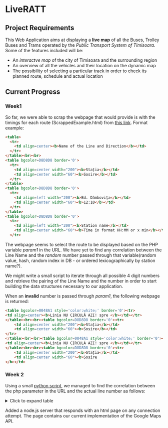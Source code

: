 # LiveRATT

## Project Requirements
This Web Application aims at displaying a **live map** of all the Buses, Trolley Buses and Trams operated by the *Public Transport System of Timisoara*.
Some of the features included will be:
+ An *interactve map* of the city of Timisoara and the surrounding region
+ An overview of all the vehicles and their location on the dynamic map
+ The possibility of selecting a particular track in order to check its planned route, schedule and actual location

## Current Progress
### Week1

So far, we were able to scrap the webpage that would provide is with the timings for each route (ScrappedExample.html) from [this link](http://86.122.170.105:61978/html/timpi/trasee.php?param1=1556). Format example:
```html
<table>
  <tr>
    <td align=center><b>Name of the Line and Direction</b></td>
  </tr>
</table><br><br>
<table bgcolor=D8D8D8 border='0'>
  <tr>
    <td align=center width="200"><b>Stația</b></td>
    <td align=center width="60"><b>Sosire</b></td>
  </tr>
</table>
<table bgcolor=D8D8D8 border='0'>
  <tr>
    <td align=left width="200"><b>Bd. Dâmbovița</b></td>
    <td align=center width="60"><b>12:10</b></td>
  </tr>
</table>
<table bgcolor=D8D8D8 border='0'>
  <tr>
    <td align=left width="200"><b>Station name</b></td>
    <td align=center width="60"><b>Time in format HH:MM or x min</b></td>
  </tr>
```
The webpage seems to select the route to be displayed based on the PHP variable *param1* in the URL. We have yet to find any correlation between the Line Name and the *random* number passed through that variable(random value, hash, random index in DB - or ordered lexicographically by station name?). 

We might write a small script to iterate through all possible 4 digit numbers and retrieve the pairing of the Line Name and the number in order to start building the data structures necessary to our application.

When an **invalid** number is passed through *param1*, the following webpage is returned:
```html
<table bgcolor=0048A1 style='color:white;' border='0'><tr>
<td align=center><b>Linia NU CIRCULĂ AZI! spre </b></td></tr>
</table><br><br><table bgcolor=D8D8D8 border='0'><tr>
    <td align=center width="200"><b>Stația</b></td>
    <td align=center width="60"><b>Sosire</b></td>
</tr>
</table><br><br><table bgcolor=0048A1 style='color:white;' border='0'><tr>
<td align=center><b>Linia NU CIRCULĂ AZI! spre </b></td></tr>
</table><br><br><table bgcolor=D8D8D8 border='0'><tr>
    <td align=center width="200"><b>Stația</b></td>
    <td align=center width="60"><b>Sosire
</b></td>  
```

### Week 2

Using a small [python script](https://github.com/vnemes/LiveRATT/blob/master/scripts/HTMLscrapper.py), we managed to find the correlation between the php parameter in the URL and the actual line number as follows:
<details>
  <summary>Click to expand table</summary>
  
| param1 | Transport Route | 
|--------|--------------| 
| 1106   | 1            | 
| 1126   | 2            | 
| 1207   | 3            | 
| 1266   | 4            | 
| 1553   | 5            | 
| 2246   | 5            | 
| 2386   | 7            | 
| 2846   | 7            | 
| 1558   | 8            | 
| 2406   | 9            | 
| 2726   | 10           | 
| 990    | 11           | 
| 1066   | 13           | 
| 2826   | 13           | 
| 1006   | 14           | 
| 989    | 15           | 
| 1206   | 16           | 
| 1086   | 17           | 
| 1166   | 18           | 
| 1146   | 21           | 
| 2566   | 22           | 
| 1226   | 28           | 
| 2626   | 29           | 
| 1546   | 32           | 
| 1046   | 33           | 
| 886    | 40           | 
| 1548   | 44           | 
| 1406   | 46           | 
| 2546   |  13b         | 
| 2326   |  1a          | 
| 2346   |  2a          | 
| 1646   |  32a         | 
| 2466   |  33b         | 
| 1886   |  3a          | 
| 1666   |  40a         | 
| 1686   |  44a         | 
| 2426   |  5a          | 
| 2446   |  5b          | 
| 2686   |  6a          | 
| 2706   |  6b          | 
| 1556   |  7a          | 
| 1557   |  7b          | 
| 2666   |  8b          | 
| 2306   |  Ab33        | 
| 1550   |  E1          | 
| 1551   |  E2          | 
| 1552   |  E3          | 
| 2586   |  E33         | 
| 1926   |  E4          | 
| 2486   |  E4b         | 
| 1526   |  E5          | 
| 1928   |  E6          | 
| 2026   |  E7          | 
| 1326   |  E7b         | 
| 1547   |  E8          | 
| 2746   |  LFA         | 
| 2526   |  LMA         | 
| 2786   |  M11         | 
| 2766   |  M14         | 
| 2906   |  M22         | 
| 2926   |  M22a        | 
| 2946   |  M22b        | 
| 2966   |  M22c        | 
| 2986   |  M22d        | 
| 1746   |  M30         | 
| 1986   |  M35         | 
| 2006   |  M36         | 
| 2646   |  M43         | 
| 2506   |  M44         | 
| 2606   |  M45         | 
| 2166   |  P1-a        | 
| 2146   |  P1-d        | 
| 2207   |  P2-a        | 
| 2186   |  P2-d        | 
| 2206   |  P2-s        | 
| 2086   |  P3          | 
| 2126   |  P4-a        | 
| 2106   |  P4-d        | 
| 2866   |  RDCN        | 
| 1186   |  Tb19        | 
| 2366   |  test        | 
| 1966   |  Tv3b        | 
| 2266   |  TV5         | 
| 2226   |  Tv6         | 
| 1286   |  Tv9         | 
</details>

Added a node.js server that responds with an html page on any connection attempt.
The page contains our current implementation of the Google Maps API.